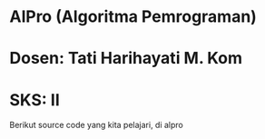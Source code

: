 # AlPro (Algoritma Pemrograman)
# Dosen: Tati Harihayati M. Kom
# SKS: II

Berikut source code yang kita pelajari, di alpro